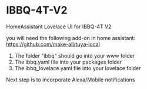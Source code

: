# IBBQ-4T-V2
HomeAssistant Lovelace UI for IBBQ-4T V2

you will need the following add-on in home assistant: https://github.com/make-all/tuya-local

1. The folder "ibbq" should go into your www folder
2. The ibbq.yaml file into your packages folder
3. The ibbq_lovelace.yaml file into your lovelace folder

Next step is to incorporate Alexa/Mobile notifications
